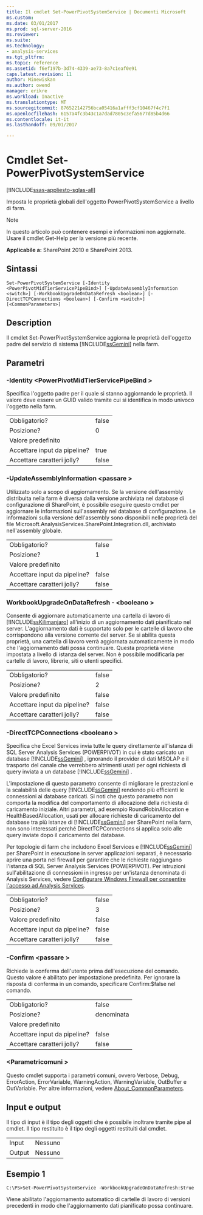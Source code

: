 ```yaml
---
title: Il cmdlet Set-PowerPivotSystemService | Documenti Microsoft
ms.custom: 
ms.date: 03/01/2017
ms.prod: sql-server-2016
ms.reviewer: 
ms.suite: 
ms.technology:
- analysis-services
ms.tgt_pltfrm: 
ms.topic: reference
ms.assetid: f6ef197b-3d74-4339-ae73-8a7c1eaf0e91
caps.latest.revision: 11
author: Minewiskan
ms.author: owend
manager: erikre
ms.workload: Inactive
ms.translationtype: MT
ms.sourcegitcommit: 876522142756bca05416a1afff3cf10467f4c7f1
ms.openlocfilehash: 6157a4fc3b43c1a7dad7805c3efa5677d85b4d66
ms.contentlocale: it-it
ms.lasthandoff: 09/01/2017

---
```

# <a name="set-powerpivotsystemservice-cmdlet"></a>Cmdlet Set-PowerPivotSystemService
  
  [!INCLUDE[ssas-appliesto-sqlas-all](../../includes/ssas-appliesto-sqlas-all.md)]
  
  Imposta le proprietà globali dell'oggetto PowerPivotSystemService a livello di farm.  

>[!NOTE] 
>In questo articolo può contenere esempi e informazioni non aggiornate. Usare il cmdlet Get-Help per la versione più recente.
  
 **Applicabile a:** SharePoint 2010 e SharePoint 2013.  
  
## <a name="syntax"></a>Sintassi  
  
```  
Set-PowerPivotSystemService [-Identity <PowerPivotMidTierServicePipeBind>] [-UpdateAssemblyInformation <switch>] [-WorkbookUpgradeOnDataRefresh <boolean>] [-DirectTCPConnections <boolean>] [-Confirm <switch>] [<CommonParameters>]  
```  
  
## <a name="description"></a>Description  
 Il cmdlet Set-PowerPivotSystemService aggiorna le proprietà dell'oggetto padre del servizio di sistema [!INCLUDE[ssGemini](../../includes/ssgemini-md.md)] nella farm.  
  
## <a name="parameters"></a>Parametri  
  
### <a name="-identity-powerpivotmidtierservicepipebind"></a>-Identity \<PowerPivotMidTierServicePipeBind >  
 Specifica l'oggetto padre per il quale si stanno aggiornando le proprietà. Il valore deve essere un GUID valido tramite cui si identifica in modo univoco l'oggetto nella farm.  
  
|||  
|-|-|  
|Obbligatorio?|false|  
|Posizione?|0|  
|Valore predefinito||  
|Accettare input da pipeline?|true|  
|Accettare caratteri jolly?|false|  
  
### <a name="-updateassemblyinformation-switch"></a>-UpdateAssemblyInformation \<passare >  
 Utilizzato solo a scopo di aggiornamento. Se la versione dell'assembly distribuita nella farm è diversa dalla versione archiviata nel database di configurazione di SharePoint, è possibile eseguire questo cmdlet per aggiornare le informazioni sull'assembly nel database di configurazione. Le informazioni sulla versione dell'assembly sono disponibili nelle proprietà del file Microsoft.AnalysisServices.SharePoint.Integration.dll, archiviato nell'assembly globale.  
  
|||  
|-|-|  
|Obbligatorio?|false|  
|Posizione?|1|  
|Valore predefinito||  
|Accettare input da pipeline?|false|  
|Accettare caratteri jolly?|false|  
  
### <a name="-workbookupgradeondatarefresh-boolean"></a>WorkbookUpgradeOnDataRefresh - \<booleano >  
 Consente di aggiornare automaticamente una cartella di lavoro di [!INCLUDE[ssKilimanjaro](../../includes/sskilimanjaro-md.md)] all'inizio di un aggiornamento dati pianificato nel server. L'aggiornamento dati è supportato solo per le cartelle di lavoro che corrispondono alla versione corrente del server. Se si abilita questa proprietà, una cartella di lavoro verrà aggiornata automaticamente in modo che l'aggiornamento dati possa continuare. Questa proprietà viene impostata a livello di istanza del server. Non è possibile modificarla per cartelle di lavoro, librerie, siti o utenti specifici.  
  
|||  
|-|-|  
|Obbligatorio?|false|  
|Posizione?|2|  
|Valore predefinito|false|  
|Accettare input da pipeline?|false|  
|Accettare caratteri jolly?|false|  
  
### <a name="-directtcpconnections-boolean"></a>-DirectTCPConnections \<booleano >  
 Specifica che Excel Services invia tutte le query direttamente all'istanza di SQL Server Analysis Services (POWERPIVOT) in cui è stato caricato un database [!INCLUDE[ssGemini](../../includes/ssgemini-md.md)] , ignorando il provider di dati MSOLAP e il trasporto del canale che verrebbero altrimenti usati per ogni richiesta di query inviata a un database [!INCLUDE[ssGemini](../../includes/ssgemini-md.md)] .  
  
 L'impostazione di questo parametro consente di migliorare le prestazioni e la scalabilità delle query [!INCLUDE[ssGemini](../../includes/ssgemini-md.md)] rendendo più efficienti le connessioni ai database caricati. Si noti che questo parametro non comporta la modifica del comportamento di allocazione della richiesta di caricamento iniziale. Altri parametri, ad esempio RoundRobinAllocation e HealthBasedAllocation, usati per allocare richieste di caricamento del database tra più istanze di [!INCLUDE[ssGemini](../../includes/ssgemini-md.md)] per SharePoint nella farm, non sono interessati perché DirectTCPConnections si applica solo alle query inviate dopo il caricamento del database.  
  
 Per topologie di farm che includono Excel Services e [!INCLUDE[ssGemini](../../includes/ssgemini-md.md)] per SharePoint in esecuzione in server applicazioni separati, è necessario aprire una porta nel firewall per garantire che le richieste raggiungano l'istanza di SQL Server Analysis Services (POWERPIVOT). Per istruzioni sull'abilitazione di connessioni in ingresso per un'istanza denominata di Analysis Services, vedere [Configurare Windows Firewall per consentire l'accesso ad Analysis Services](../../analysis-services/instances/configure-the-windows-firewall-to-allow-analysis-services-access.md).  
  
|||  
|-|-|  
|Obbligatorio?|false|  
|Posizione?|3|  
|Valore predefinito|false|  
|Accettare input da pipeline?|false|  
|Accettare caratteri jolly?|false|  
  
### <a name="-confirm-switch"></a>-Confirm \<passare >  
 Richiede la conferma dell'utente prima dell'esecuzione del comando. Questo valore è abilitato per impostazione predefinita. Per ignorare la risposta di conferma in un comando, specificare Confirm:$false nel comando.  
  
|||  
|-|-|  
|Obbligatorio?|false|  
|Posizione?|denominata|  
|Valore predefinito||  
|Accettare input da pipeline?|false|  
|Accettare caratteri jolly?|false|  
  
### <a name="commonparameters"></a>\<Parametricomuni >  
 Questo cmdlet supporta i parametri comuni, ovvero Verbose, Debug, ErrorAction, ErrorVariable, WarningAction, WarningVariable, OutBuffer e OutVariable. Per altre informazioni, vedere [About_CommonParameters](http://go.microsoft.com/fwlink/?linkID=227825).  
  
## <a name="inputs-and-outputs"></a>Input e output  
 Il tipo di input è il tipo degli oggetti che è possibile inoltrare tramite pipe al cmdlet. Il tipo restituito è il tipo degli oggetti restituiti dal cmdlet.  
  
|||  
|-|-|  
|Input|Nessuno|  
|Output|Nessuno|  
  
## <a name="example-1"></a>Esempio 1  
  
```  
C:\PS>Set-PowerPivotSystemService -WorkbookUpgradeOnDataRefresh:$true  
```  
  
 Viene abilitato l'aggiornamento automatico di cartelle di lavoro di versioni precedenti in modo che l'aggiornamento dati pianificato possa continuare.  
  
  

